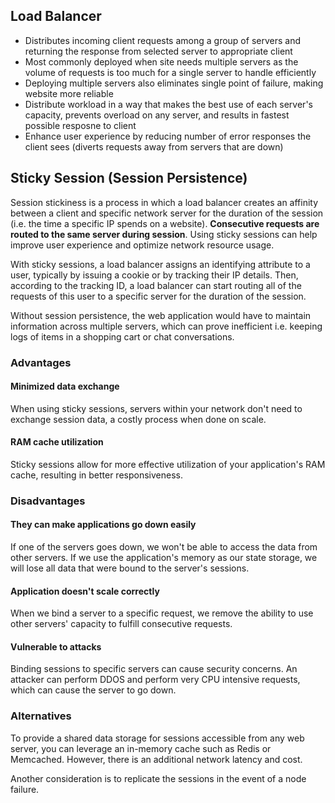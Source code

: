 ## Load Balancer

- Distributes incoming client requests among a group of servers and returning the response from selected server to appropriate client
- Most commonly deployed when site needs multiple servers as the volume of requests is too much for a single server to handle efficiently
- Deploying multiple servers also eliminates single point of failure, making website more reliable
- Distribute workload in a way that makes the best use of each server's capacity, prevents overload on any server, and results in fastest possible resposne to client
- Enhance user experience by reducing number of error responses the client sees (diverts requests away from servers that are down)

## Sticky Session (Session Persistence)

Session stickiness is a process in which a load balancer creates an affinity between a client and specific network server for the duration of the session (i.e. the time a specific IP spends on a website). **Consecutive requests are routed to the same server during session**. Using sticky sessions can help improve user experience and optimize network resource usage.

With sticky sessions, a load balancer assigns an identifying attribute to a user, typically by issuing a cookie or by tracking their IP details. Then, according to the tracking ID, a load balancer can start routing all of the requests of this user to a specific server for the duration of the session.

Without session persistence, the web application would have to maintain information across multiple servers, which can prove inefficient i.e. keeping logs of items in a shopping cart or chat conversations.

### Advantages

#### Minimized data exchange

When using sticky sessions, servers within your network don't need to exchange session data, a costly process when done on scale.

#### RAM cache utilization

Sticky sessions allow for more effective utilization of your application's RAM cache, resulting in better responsiveness.

### Disadvantages

#### They can make applications go down easily

If one of the servers goes down, we won't be able to access the data from other servers. If we use the application's memory as our state storage, we will lose all data that were bound to the server's sessions.

#### Application doesn't scale correctly

When we bind a server to a specific request, we remove the ability to use other servers' capacity to fulfill consecutive requests.

#### Vulnerable to attacks

Binding sessions to specific servers can cause security concerns. An attacker can perform DDOS and perform very CPU intensive requests, which can cause the server to go down.

### Alternatives

To provide a shared data storage for sessions accessible from any web server, you can leverage an in-memory cache such as Redis or Memcached. However, there is an additional network latency and cost.

Another consideration is to replicate the sessions in the event of a node failure.
